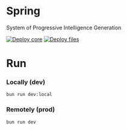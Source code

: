 # Spring

System of Progressive Intelligence Generation

[![Deploy core](https://github.com/elumixor/spring/actions/workflows/core.yml/badge.svg)](https://github.com/elumixor/spring/actions/workflows/core.yml)
[![Deploy files](https://github.com/elumixor/spring/actions/workflows/files.yml/badge.svg)](https://github.com/elumixor/spring/actions/workflows/files.yml)

# Run

### Locally (dev)

```shell
bun run dev:local
```

### Remotely (prod)

```shell
bun run dev
```
